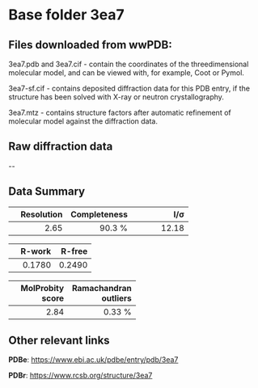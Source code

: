# Base folder 3ea7

## Files downloaded from wwPDB:

3ea7.pdb and 3ea7.cif - contain the coordinates of the threedimensional molecular model, and can be viewed with, for example, Coot or Pymol.

3ea7-sf.cif - contains deposited diffraction data for this PDB entry, if the structure has been solved with X-ray or neutron crystallography.

3ea7.mtz - contains structure factors after automatic refinement of molecular model against the diffraction data.

## Raw diffraction data

--<br> 

## Data Summary
|   | Resolution | Completeness| I/$\boldsymbol{\sigma}$ |
|---|-------------:|----------------:|--------------:|
|   |2.65|90.3  %|<img width=50/>12.18|

|   | **R-work**| **R-free**   
|---|-------------:|----------------:|           
||0.1780|0.2490|

|   |**MolProbity<br>score**| **Ramachandran<br>outliers** 
|---|-------------:|----------------:|
||2.84|0.33 %|

## Other relevant links 
**PDBe**:  https://www.ebi.ac.uk/pdbe/entry/pdb/3ea7
 
**PDBr**: https://www.rcsb.org/structure/3ea7 

